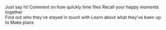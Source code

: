 Just say hi! 
Comment on how quickly time flies 
Recall your happy moments together  
Find out who they’ve stayed in touch with 
Learn about what they’ve been up to 
Make plans